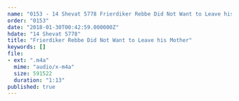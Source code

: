 ```yaml
---
name: "0153 - 14 Shevat 5778 Frierdiker Rebbe Did Not Want to Leave his Mother"
order: "0153"
date: "2018-01-30T00:42:59.000000Z"
hdate: "14 Shevat 5778"
title: "Frierdiker Rebbe Did Not Want to Leave his Mother"
keywords: []
file:
- ext: ".m4a"
  mime: "audio/x-m4a"
  size: 591522
  duration: "1:13"
published: true
---
```


